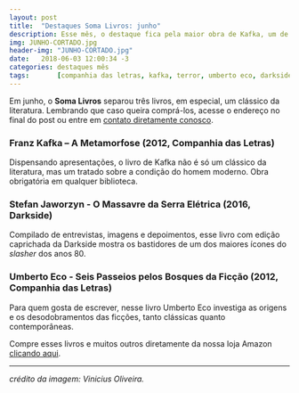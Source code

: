 ```yaml
---
layout: post
title:  "Destaques Soma Livros: junho"
description: Esse mês, o destaque fica pela maior obra de Kafka, um de terror e uma coletânea de palestras de Umberto Eco.
img: JUNHO-CORTADO.jpg
header-img: "JUNHO-CORTADO.jpg"
date:   2018-06-03 12:00:34 -3
categories: destaques mês
tags:       [companhia das letras, kafka, terror, umberto eco, darkside]
---
```





Em junho, o **Soma Livros** separou três livros, em especial, um clássico da literatura.
Lembrando que caso queira comprá-los, acesse o endereço no final do post ou entre em [contato diretamente conosco](mailto:somalivros@gmail.com).


### Franz Kafka – A Metamorfose (2012, Companhia das Letras)

Dispensando apresentações, o livro de Kafka não é só um clássico da literatura, mas um tratado sobre a condição do homem moderno. Obra obrigatória em qualquer biblioteca.

###  Stefan Jaworzyn - O Massavre da Serra Elétrica (2016, Darkside)

Compilado de entrevistas, imagens e depoimentos, esse livro com edição caprichada da Darkside mostra os bastidores de um dos maiores ícones do *slasher* dos anos 80.

### Umberto Eco - Seis Passeios pelos Bosques da Ficção (2012, Companhia das Letras)

Para quem gosta de escrever, nesse livro Umberto Eco investiga as origens e os desodobramentos das ficções, tanto clássicas quanto contemporâneas.  


Compre esses livros e muitos outros diretamente da nossa loja Amazon [clicando aqui](www.amazon.com.br/shops/somalivros).


---
*crédito da imagem: Vinicius Oliveira.*

